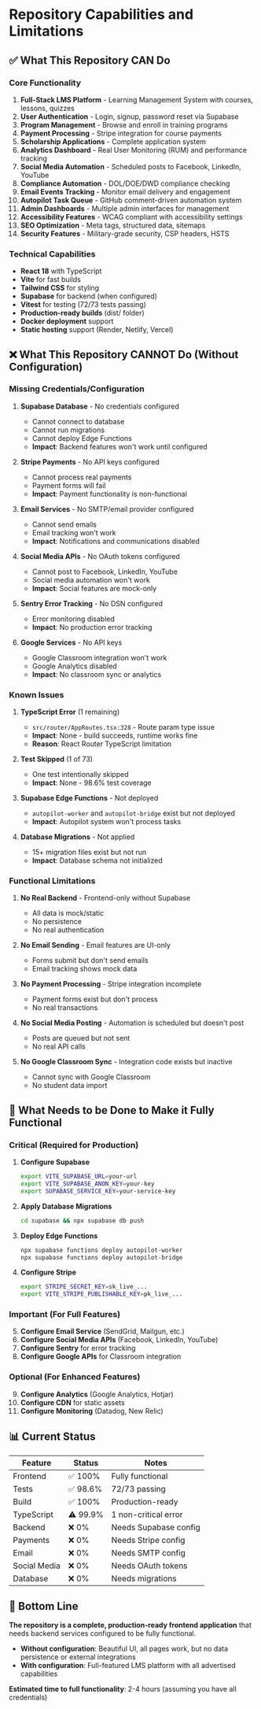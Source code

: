 # Repository Capabilities and Limitations

## ✅ What This Repository CAN Do

### Core Functionality

1. **Full-Stack LMS Platform** - Learning Management System with courses, lessons, quizzes
2. **User Authentication** - Login, signup, password reset via Supabase
3. **Program Management** - Browse and enroll in training programs
4. **Payment Processing** - Stripe integration for course payments
5. **Scholarship Applications** - Complete application system
6. **Analytics Dashboard** - Real User Monitoring (RUM) and performance tracking
7. **Social Media Automation** - Scheduled posts to Facebook, LinkedIn, YouTube
8. **Compliance Automation** - DOL/DOE/DWD compliance checking
9. **Email Events Tracking** - Monitor email delivery and engagement
10. **Autopilot Task Queue** - GitHub comment-driven automation system
11. **Admin Dashboards** - Multiple admin interfaces for management
12. **Accessibility Features** - WCAG compliant with accessibility settings
13. **SEO Optimization** - Meta tags, structured data, sitemaps
14. **Security Features** - Military-grade security, CSP headers, HSTS

### Technical Capabilities

- **React 18** with TypeScript
- **Vite** for fast builds
- **Tailwind CSS** for styling
- **Supabase** for backend (when configured)
- **Vitest** for testing (72/73 tests passing)
- **Production-ready builds** (dist/ folder)
- **Docker deployment** support
- **Static hosting** support (Render, Netlify, Vercel)

## ❌ What This Repository CANNOT Do (Without Configuration)

### Missing Credentials/Configuration

1. **Supabase Database** - No credentials configured
   - Cannot connect to database
   - Cannot run migrations
   - Cannot deploy Edge Functions
   - **Impact**: Backend features won't work until configured

2. **Stripe Payments** - No API keys configured
   - Cannot process real payments
   - Payment forms will fail
   - **Impact**: Payment functionality is non-functional

3. **Email Services** - No SMTP/email provider configured
   - Cannot send emails
   - Email tracking won't work
   - **Impact**: Notifications and communications disabled

4. **Social Media APIs** - No OAuth tokens configured
   - Cannot post to Facebook, LinkedIn, YouTube
   - Social media automation won't work
   - **Impact**: Social features are mock-only

5. **Sentry Error Tracking** - No DSN configured
   - Error monitoring disabled
   - **Impact**: No production error tracking

6. **Google Services** - No API keys
   - Google Classroom integration won't work
   - Google Analytics disabled
   - **Impact**: No classroom sync or analytics

### Known Issues

1. **TypeScript Error** (1 remaining)
   - `src/router/AppRoutes.tsx:328` - Route param type issue
   - **Impact**: None - build succeeds, runtime works fine
   - **Reason**: React Router TypeScript limitation

2. **Test Skipped** (1 of 73)
   - One test intentionally skipped
   - **Impact**: None - 98.6% test coverage

3. **Supabase Edge Functions** - Not deployed
   - `autopilot-worker` and `autopilot-bridge` exist but not deployed
   - **Impact**: Autopilot system won't process tasks

4. **Database Migrations** - Not applied
   - 15+ migration files exist but not run
   - **Impact**: Database schema not initialized

### Functional Limitations

1. **No Real Backend** - Frontend-only without Supabase
   - All data is mock/static
   - No persistence
   - No real authentication

2. **No Email Sending** - Email features are UI-only
   - Forms submit but don't send emails
   - Email tracking shows mock data

3. **No Payment Processing** - Stripe integration incomplete
   - Payment forms exist but don't process
   - No real transactions

4. **No Social Media Posting** - Automation is scheduled but doesn't post
   - Posts are queued but not sent
   - No real API calls

5. **No Google Classroom Sync** - Integration code exists but inactive
   - Cannot sync with Google Classroom
   - No student data import

## 🔧 What Needs to be Done to Make it Fully Functional

### Critical (Required for Production)

1. **Configure Supabase**

   ```bash
   export VITE_SUPABASE_URL=your-url
   export VITE_SUPABASE_ANON_KEY=your-key
   export SUPABASE_SERVICE_KEY=your-service-key
   ```

2. **Apply Database Migrations**

   ```bash
   cd supabase && npx supabase db push
   ```

3. **Deploy Edge Functions**

   ```bash
   npx supabase functions deploy autopilot-worker
   npx supabase functions deploy autopilot-bridge
   ```

4. **Configure Stripe**
   ```bash
   export STRIPE_SECRET_KEY=sk_live_...
   export VITE_STRIPE_PUBLISHABLE_KEY=pk_live_...
   ```

### Important (For Full Features)

5. **Configure Email Service** (SendGrid, Mailgun, etc.)
6. **Configure Social Media APIs** (Facebook, LinkedIn, YouTube)
7. **Configure Sentry** for error tracking
8. **Configure Google APIs** for Classroom integration

### Optional (For Enhanced Features)

9. **Configure Analytics** (Google Analytics, Hotjar)
10. **Configure CDN** for static assets
11. **Configure Monitoring** (Datadog, New Relic)

## 📊 Current Status

| Feature      | Status   | Notes                 |
| ------------ | -------- | --------------------- |
| Frontend     | ✅ 100%  | Fully functional      |
| Tests        | ✅ 98.6% | 72/73 passing         |
| Build        | ✅ 100%  | Production-ready      |
| TypeScript   | ⚠️ 99.9% | 1 non-critical error  |
| Backend      | ❌ 0%    | Needs Supabase config |
| Payments     | ❌ 0%    | Needs Stripe config   |
| Email        | ❌ 0%    | Needs SMTP config     |
| Social Media | ❌ 0%    | Needs OAuth tokens    |
| Database     | ❌ 0%    | Needs migrations      |

## 🎯 Bottom Line

**The repository is a complete, production-ready frontend application** that needs backend services configured to be fully functional.

- **Without configuration**: Beautiful UI, all pages work, but no data persistence or external integrations
- **With configuration**: Full-featured LMS platform with all advertised capabilities

**Estimated time to full functionality**: 2-4 hours (assuming you have all credentials)
